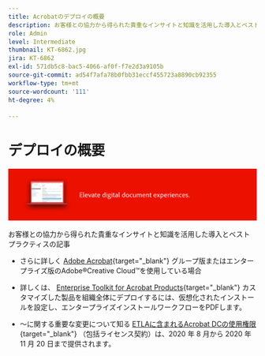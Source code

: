 ```yaml
---
title: Acrobatのデプロイの概要
description: お客様との協力から得られた貴重なインサイトと知識を活用した導入とベストプラクティスの記事
role: Admin
level: Intermediate
thumbnail: KT-6862.jpg
jira: KT-6862
exl-id: 571db5c8-bac5-4066-af0f-f7e2d3a9105b
source-git-commit: ad54f7afa78b0fbb31eccf455723a8890cb92355
workflow-type: tm+mt
source-wordcount: '111'
ht-degree: 4%

---
```


# デプロイの概要

![Acrobat Deployment Image](../assets/Hero-Deploy.png)

お客様との協力から得られた貴重なインサイトと知識を活用した導入とベストプラクティスの記事

* さらに詳しく [Adobe Acrobat](https://helpx.adobe.com/enterprise/using/deploying-acrobat.html){target="_blank"} グループ版またはエンタープライズ版のAdobe®Creative Cloud™を使用している場合

* 詳しくは、 [Enterprise Toolkit for Acrobat Products](https://www.adobe.com/devnet-docs/acrobatetk/index.html){target="_blank"} カスタマイズした製品を組織全体にデプロイするには、仮想化されたインストールを設定し、エンタープライズインストールワークフローをPDFします。

* ～に関する重要な変更について知る [ETLAに含まれるAcrobat DCの使用権限](signentitlementchanges.md){target="_blank"} （包括ライセンス契約）は、2020 年 8 月から 2020 年 11 月 20 日まで提供されます。
